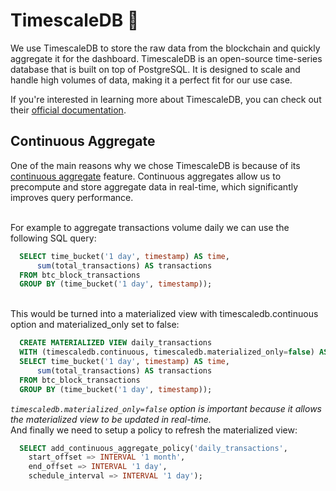 # TimescaleDB 🦁

We use TimescaleDB to store the raw data from the blockchain and quickly aggregate it for the dashboard. TimescaleDB is an open-source time-series database that is built on top of PostgreSQL. It is designed to scale and handle high volumes of data, making it a perfect fit for our use case.

If you're interested in learning more about TimescaleDB, you can check out their [official documentation](https://docs.timescale.com/).

## Continuous Aggregate

One of the main reasons why we chose TimescaleDB is because of its [continuous aggregate](https://docs.timescale.com/use-timescale/latest/continuous-aggregates/) feature. Continuous aggregates allow us to precompute and store aggregate data in real-time, which significantly improves query performance.

<br>
For example to aggregate transactions volume daily we can use the following SQL query:

```sql
  SELECT time_bucket('1 day', timestamp) AS time,
      sum(total_transactions) AS transactions
  FROM btc_block_transactions
  GROUP BY (time_bucket('1 day', timestamp));
```

<br>
This would be turned into a materialized view with timescaledb.continuous option and materialized_only set to false:

```sql
  CREATE MATERIALIZED VIEW daily_transactions
  WITH (timescaledb.continuous, timescaledb.materialized_only=false) AS
  SELECT time_bucket('1 day', timestamp) AS time,
      sum(total_transactions) AS transactions
  FROM btc_block_transactions
  GROUP BY (time_bucket('1 day', timestamp));
```

_`timescaledb.materialized_only=false` option is important because it allows the materialized view to be updated in real-time._
<br>
And finally we need to setup a policy to refresh the materialized view:

```sql
  SELECT add_continuous_aggregate_policy('daily_transactions',
    start_offset => INTERVAL '1 month',
    end_offset => INTERVAL '1 day',
    schedule_interval => INTERVAL '1 day');
```
